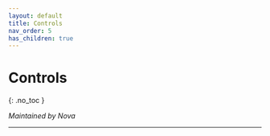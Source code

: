 ```yaml
---
layout: default
title: Controls
nav_order: 5
has_children: true
---
```


# Controls
{: .no_toc }

*Maintained by Nova*

---




